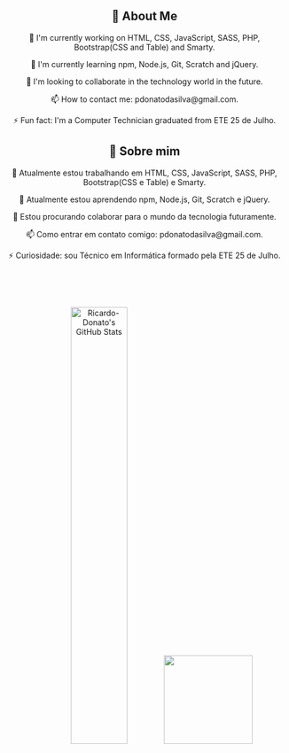<div style="text-align: center;">
    <h2>👋 About Me</h2>
    <p>🔭 I'm currently working on HTML, CSS, JavaScript, SASS, PHP, Bootstrap(CSS and Table) and Smarty.</p>
    <p>🌱 I'm currently learning npm, Node.js, Git, Scratch and jQuery.</p>
    <p>👯 I'm looking to collaborate in the technology world in the future.</p>
    <p>📫 How to contact me: pdonatodasilva@gmail.com.</p>
    <p>⚡ Fun fact: I'm a Computer Technician graduated from ETE 25 de Julho.</p>
</div>
  
  <div style="text-align: center;">
    <h2>👋 Sobre mim</h2>
    <p>🔭 Atualmente estou trabalhando em HTML, CSS, JavaScript, SASS, PHP, Bootstrap(CSS e Table) e Smarty.</p>
    <p>🌱 Atualmente estou aprendendo npm, Node.js, Git, Scratch e jQuery.</p>
    <p>👯 Estou procurando colaborar para o mundo da tecnologia futuramente.</p>
    <p>📫 Como entrar em contato comigo: pdonatodasilva@gmail.com.</p>
    <p>⚡ Curiosidade: sou Técnico em Informática formado pela ETE 25 de Julho.</p>
  </div>
</div>

<br><br><br>

<div align="center">
  <a href="https://github.com/Ricardo-Donato" style="text-decoration: none;">
   <img width="45%" src="https://github-readme-stats.vercel.app/api?username=Ricardo-Donato&theme=transparent&count_private=true&show_icons=true&rank_icon=github&locale=en" alt="Ricardo-Donato's GitHub Stats"/>
    <img height="160px" src="https://github-readme-stats.vercel.app/api/top-langs/?username=Ricardo-Donato&layout=compact&theme=transparent"/>
  </a>
</div>
